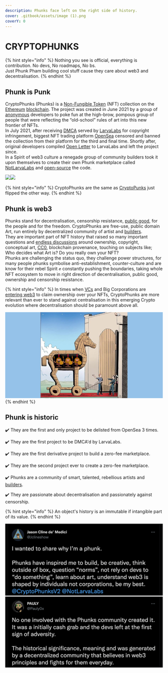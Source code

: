 ```yaml
---
description: Phunks face left on the right side of history.
cover: .gitbook/assets/image (1).png
coverY: 0
---
```


# CRYPTOPHUNKS

{% hint style="info" %}
Nothing you see is official, everything is contribution. No devs, No roadmaps, No bs.\
Just Phunk Pham building cool stuff cause they care about web3 and decentralisation.
{% endhint %}

## Phunk is Punk

CryptoPhunks (Phunks) is a [Non-Fungible Token](https://en.wikipedia.org/wiki/Non-fungible\_token) (NFT) collection on the [Ethereum](https://en.wikipedia.org/wiki/Ethereum) [blockchain](https://en.wikipedia.org/wiki/Blockchain). The project was created in June 2021 by a group of [anonymous](https://twitter.com/CryptoPhunks) developers to poke fun at the high-brow, pompous group of people that were reflecting the “old-school” rules of art into this new frontier of NFTs. \
In July 2021, after receiving [DMCA](https://twitter.com/CryptoPhunks/status/1415001685986922499?s=20\&t=YRRn6i6uXhGV5Cgl\_pJeQA) served by [LarvaLabs](https://larvalabs.com) for copyright infringement, biggest NFT trading platform [OpenSea](https://opensea.io/assets/0xf07468ead8cf26c752c676e43c814fee9c8cf402/8348) censored and banned the collection from their platform for the third and final time. Shortly after, original developers compiled [Open Letter](https://foundation.app/@cryptophunks/foundation/62017) to LarvaLabs and left the project since.\
In a Spirit of web3 culture a renegade group of community builders took it upon themselves to create their own Phunk marketplace called [NotLarvaLabs](nll/notlarvalabs/) and [open-source](resources/open-sourced.md) the code.

![](<.gitbook/assets/Phunk\_4156 (1).png>)![](.gitbook/assets/Phunk\_4156.png)

{% hint style="info" %}
CryptoPhunks are the same as <mark style="color:green;"></mark> [CryptoPunks](https://www.larvalabs.com/cryptopunks) just flipped the other way.
{% endhint %}

## Phunk is web3

Phunks stand for decentralisation, censorship resistance, [public good](https://cryptonews.com/videos/funding-the-commons-funding-public-goods-algorithms-and-mechanisms.htm), for the people and for the freedom. CryptoPhunks are free-use, public domain Art, run entirely by decentralized community of artist and [builders](resources/open-sourced.md).\
They are important part of NFT history that raised so many important questions and [endless discussions](social-media/media/threads.md) around ownership, copyright, conceptual art, [CC0](https://creativecommons.org/publicdomain/zero/1.0/deed.en), blockchain provenance, touching on subjects like; Who decides what Art is? Do you really own your NFT?\
Phunks are challenging the status quo, they challenge power structures, for many people phunks symbolise anti-establishment, counter-culture and are know for their rebel Spirit :fist: constantly pushing the boundaries, taking whole NFT ecosystem to move in right direction of decentralisation, public good, ownership and censorship resistance.

{% hint style="info" %}
In times when [VCs](https://www.investopedia.com/terms/v/venturecapitalist.asp) and Big Corporations are [entering web3](https://metaversal.banklesshq.com/p/bored-apes-cryptopunks-the-big-ideas?s=r) to claim ownership over your NFTs, CryptoPhunks are more relevant than ever to stand against centralisation in this emerging Crypto evolution where decentralisation should be paramount above all.

![](.gitbook/assets/trojan-horse.jpeg)
{% endhint %}

## Phunk is historic

✔️ They are the first and only project to be delisted from OpenSea 3 times.&#x20;

✔️ They are the first project to be DMCA'd by LarvaLabs.&#x20;

✔️ They are the first derivative project to build a zero-fee marketplace.

✔️ They are the second project ever to create a zero-fee marketplace.&#x20;

✔️ Phunks are a community of smart, talented, rebellious artists and [builders](resources/open-sourced.md).&#x20;

✔️ They are passionate about decentralisation and passionately against censorship.

{% hint style="info" %}
An object's history is an immutable if intangible part of its value.
{% endhint %}

![](<.gitbook/assets/Bildschirmfoto 2022-03-10 um 21.18.54.png>)![](<.gitbook/assets/Bildschirmfoto 2022-03-10 um 21.18.31.png>)
